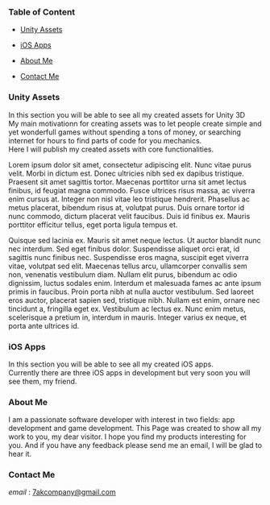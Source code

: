 ### Table of Content

- [Unity Assets](###unity-assets)

- [iOS Apps](###ios-apps)

- [About Me](###about-me)

- [Contact Me](###contact-me)

### Unity Assets
In this section you will be able to see all my created assets for Unity 3D  
My main motivationn for creating assets was to let people create simple and yet wonderfull games without spending a tons of money, or searching internet for hours to find parts of code for you mechanics.  
Here I will publish my created assets with core functionalities.  

Lorem ipsum dolor sit amet, consectetur adipiscing elit. Nunc vitae purus velit. Morbi in dictum est. Donec ultricies nibh sed ex dapibus tristique. Praesent sit amet sagittis tortor. Maecenas porttitor urna sit amet lectus finibus, id feugiat magna commodo. Fusce ultrices risus massa, ac viverra enim cursus at. Integer non nisl vitae leo tristique hendrerit. Phasellus ac metus placerat, bibendum risus at, volutpat purus. Duis ornare tortor id nunc commodo, dictum placerat velit faucibus. Duis id finibus ex. Mauris porttitor efficitur tellus, eget porta ligula tempus et.

Quisque sed lacinia ex. Mauris sit amet neque lectus. Ut auctor blandit nunc nec interdum. Sed eget finibus dolor. Suspendisse aliquet orci erat, id sagittis nunc finibus nec. Suspendisse eros magna, suscipit eget viverra vitae, volutpat sed elit. Maecenas tellus arcu, ullamcorper convallis sem non, venenatis vestibulum diam. Nullam elit purus, bibendum ac odio dignissim, luctus sodales enim. Interdum et malesuada fames ac ante ipsum primis in faucibus. Proin porta nibh at nulla auctor vestibulum. Sed laoreet eros auctor, placerat sapien sed, tristique nibh. Nullam est enim, ornare nec tincidunt a, fringilla eget ex. Vestibulum ac lectus ex. Nunc enim metus, scelerisque a pretium in, interdum in mauris. Integer varius ex neque, et porta ante ultrices id.

### iOS Apps
In this section you will be able to see all my created iOS apps.  
Currently there are three iOS apps in development but very soon you will see them, my friend.

### About Me
I am a passionate software developer with interest in two fields: app development and game development. This Page was created to show all my work to you, my dear visitor.
I hope you find my products interesting for you. And if you have any feedback please send me an email, I will be glad to hear it.

### Contact Me
_email_ : 7akcompany@gmail.com
